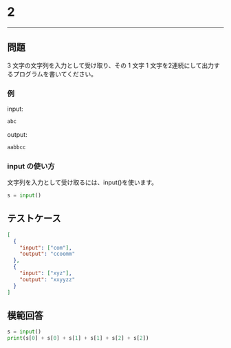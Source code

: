 # 2

---

## 問題

3 文字の文字列を入力として受け取り、その 1 文字 1 文字を2連続にして出力するプログラムを書いてください。

### 例

input:

```sh
abc
```

output:

```sh
aabbcc
```

### input の使い方

文字列を入力として受け取るには、input()を使います。

```python
s = input()
```

## テストケース

```json
[
  {
    "input": ["com"],
    "output": "ccoomm"
  },
  {
    "input": ["xyz"],
    "output": "xxyyzz"
  }
]
```

## 模範回答

```python
s = input()
print(s[0] + s[0] + s[1] + s[1] + s[2] + s[2])
```
